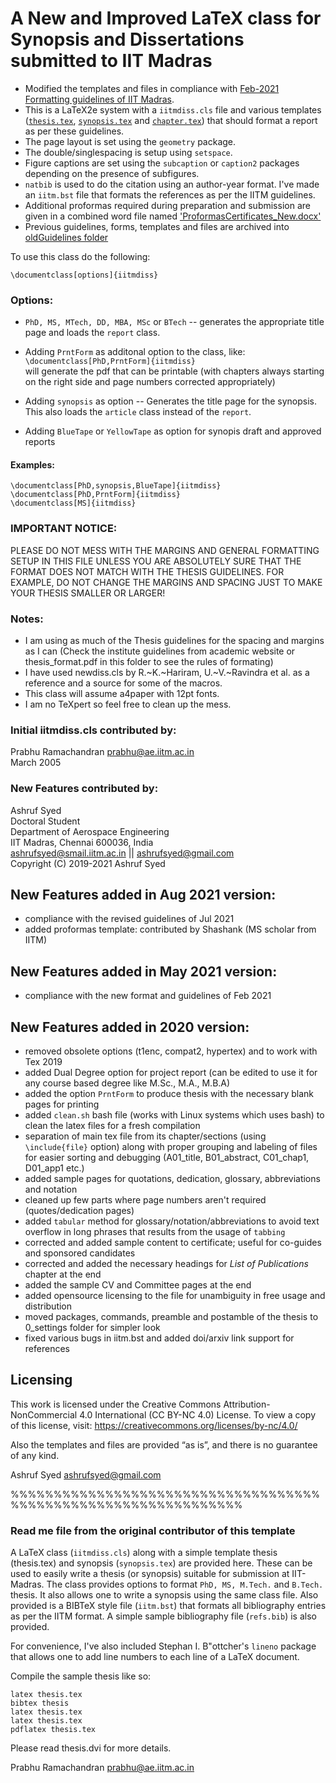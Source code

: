 # A New and Improved LaTeX class for Synopsis and Dissertations submitted to IIT Madras

- Modified the templates and files in compliance with [Feb-2021 Formatting guidelines of IIT Madras](FormatsGuidelinesProformas/RevisedFormatsGuidelines_ThesisSynopsis.pdf).
- This is a LaTeX2e system with a `iitmdiss.cls` file and various templates 
([`thesis.tex`](thesis.tex), [`synopsis.tex`](synopsis.tex) and [`chapter.tex`](chapter.tex)) that should format a report as per these guidelines.  
- The page layout is set using the `geometry` package.  
- The double/singlespacing is setup using `setspace`.
- Figure captions are set using the `subcaption` or `caption2` packages depending on the presence of subfigures.
- `natbib` is used to do the citation using an author-year format. I've made an `iitm.bst` file that formats the references as per the IITM guidelines.
- Additional proformas required during preparation and submission are given in a combined word file named ['ProformasCertificates_New.docx'](FormatsGuidelinesProformas/ProformasCertificates_New.docx)
- Previous guidelines, forms, templates and files are archived into [oldGuidelines folder](FormatsGuidelinesProformas/oldGuidelines)

To use this class do the following:

`\documentclass[options]{iitmdiss}`

### Options:

  - `PhD, MS, MTech, DD, MBA, MSc` or `BTech` -- generates the appropriate title page
  and loads the `report` class.
  
  - Adding `PrntForm` as additonal option to the class, like:  
  `\documentclass[PhD,PrntForm]{iitmdiss}`  
  will generate the pdf that can be printable (with chapters always starting on the right side and page numbers corrected appropriately)

  - Adding `synopsis` as option -- Generates the title page for the synopsis.  This also
  loads the `article` class instead of the `report`.
  
  - Adding `BlueTape` or `YellowTape` as option for synopis draft and approved reports
 
#### Examples:
```
\documentclass[PhD,synopsis,BlueTape]{iitmdiss}
\documentclass[PhD,PrntForm]{iitmdiss}
\documentclass[MS]{iitmdiss}
```
### IMPORTANT NOTICE:

  PLEASE DO NOT MESS WITH THE MARGINS AND GENERAL FORMATTING SETUP
  IN THIS FILE UNLESS YOU ARE ABSOLUTELY SURE THAT THE FORMAT DOES NOT
  MATCH WITH THE THESIS GUIDELINES.  FOR EXAMPLE, DO NOT CHANGE THE 
  MARGINS AND SPACING JUST TO MAKE YOUR THESIS SMALLER OR LARGER!

### Notes:  
  - I am using as much of the Thesis guidelines for the spacing
    and margins as I can (Check the institute guidelines from academic website or thesis_format.pdf in this folder to see the rules of formating)
  - I have used newdiss.cls by R.~K.~Hariram, U.~V.~Ravindra et al. 
    as a reference and a source for some of the macros.
  - This class will assume a4paper with 12pt fonts.
  - I am no TeXpert so feel free to clean up the mess.

### Initial iitmdiss.cls contributed by:  
Prabhu Ramachandran <prabhu@ae.iitm.ac.in>  
March 2005

### New Features contributed by:  
Ashruf Syed  
Doctoral Student  
Department of Aerospace Engineering  
IIT Madras, Chennai 600036, India  
<ashrufsyed@smail.iitm.ac.in> || <ashrufsyed@gmail.com>  
Copyright (C) 2019-2021 Ashruf Syed

## New Features added in Aug 2021 version:
- compliance with the revised guidelines of Jul 2021
- added proformas template: contributed by Shashank (MS scholar from IITM)

## New Features added in May 2021 version:
- compliance with the new format and guidelines of Feb 2021

## New Features added in 2020 version:
- removed obsolete options (t1enc, compat2, hypertex) and to work with Tex 2019
- added Dual Degree option for project report 
       	(can be edited to use it for any course based degree like M.Sc., M.A., M.B.A)
- added the option `PrntForm` to produce thesis with the necessary blank pages for printing
- added `clean.sh` bash file (works with Linux systems which uses bash) to clean the latex files for a fresh compilation
- separation of main tex file from its chapter/sections (using `\include{file}` option) along with proper grouping and labeling of files for easier sorting and debugging
       	(A01_title, B01_abstract, C01_chap1, D01_app1 etc.)
- added sample pages for quotations, dedication, glossary, abbreviations and notation
- cleaned up few parts where page numbers aren't required (quotes/dedication pages)
- added `tabular` method for glossary/notation/abbreviations to avoid text overflow in long phrases that results from the usage of `tabbing`
- corrected and added sample content to certificate; useful for co-guides and sponsored candidates
- corrected and added the necessary headings for *List of Publications* chapter at the end
- added the sample CV and Committee pages at the end
- added opensource licensing to the file for unambiguity in free usage and distribution
- moved packages, commands, preamble and postamble of the thesis to 0_settings folder for simpler look
- fixed various bugs in iitm.bst and added doi/arxiv link support for references


## Licensing
 This work is licensed under the Creative Commons Attribution-NonCommercial 4.0 International (CC BY-NC 4.0) License. 
 To view a copy of this license, visit: https://creativecommons.org/licenses/by-nc/4.0/
 
 Also the templates and files are provided “as is”, and there is no guarantee of any kind.


Ashruf Syed <ashrufsyed@gmail.com>


%%%%%%%%%%%%%%%%%%%%%%%%%%%%%%%%%%%%%%%%%%%%%%%%%%%%%%%%%%%%%%%


### Read me file from the original contributor of this template

A LaTeX class (`iitmdiss.cls`) along with a simple template thesis
(thesis.tex) and synopsis (`synopsis.tex`) are provided here.  These can
be used to easily write a thesis (or synopsis) suitable for submission
at IIT-Madras.  The class provides options to format `PhD, MS,
M.Tech.` and `B.Tech.` thesis.  It also allows one to write a synopsis
using the same class file.  Also provided is a BIBTeX style file
(`iitm.bst`) that formats all bibliography entries as per the IITM
format.  A simple sample bibliography file (`refs.bib`) is also
provided.

For convenience, I've also included Stephan I. B"ottcher's `lineno`
package that allows one to add line numbers to each line of a LaTeX
document.


Compile the sample thesis like so: 
```
latex thesis.tex
bibtex thesis
latex thesis.tex
latex thesis.tex
pdflatex thesis.tex
```

Please read thesis.dvi for more details.

Prabhu Ramachandran <prabhu@ae.iitm.ac.in>
